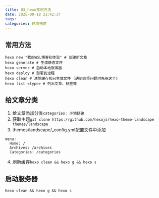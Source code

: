 ```yaml
---
title: 03_hexo常用方法
date: 2025-09-18 21:42:37
tags:
categories: 环境搭建
---
```

## 常用方法
```
hexo new "我的WSL博客初体验" # 创建新文章
hexo generate # 生成静态文件
hexo server # 启动本地服务器
hexo deploy # 部署到远程
hexo clean # 清除缓存和已生成文件​​ (遇到奇怪问题时先用这个)
hexo list <type> # 列出文章、标签等
```

## 给文章分类
1. 给文章添加分类`categories: 环境搭建`
2. 获取主题`git clone https://github.com/hexojs/hexo-theme-landscape themes/landscape`
3. themes/landscape/_config.yml配置文件中添加
```
menu:
  Home: /
  Archives: /archives
  Categories: /categories
```
4. 刷新缓存`hexo clean && hexo g && hexo s`


## 启动服务器
`hexo clean && hexo g && hexo s`